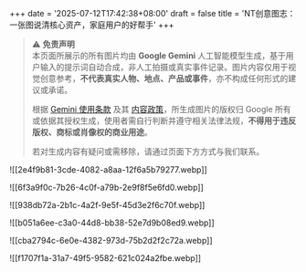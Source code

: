 +++
date = '2025-07-12T17:42:38+08:00'
draft = false
title = 'NT创意图志：一张图说清核心资产，家庭用户的好帮手'
+++

> ⚠️ **免责声明**  
> 本页面所展示的所有图片均由 **Google Gemini** 人工智能模型生成，基于用户输入的提示词自动合成，非人工拍摄或真实事件记录。图片内容仅用于视觉创意参考，**不代表真实人物、地点、产品或事件**，亦不构成任何形式的建议或承诺。  
>  
> 根据 [Gemini 使用条款](https://ai.google/disclaimers/gemini/) 及其 [内容政策](https://support.google.com/gemini/answer/13881882)，所生成图片的版权归 Google 所有或依据其授权生成，使用者需自行判断并遵守相关法律法规，**不得用于违反版权、商标或肖像权的商业用途**。  
>  
> 若对生成内容有疑问或需移除，请通过页面下方方式与我们联系。

![[2e4f9b81-3cde-4082-a8aa-12f6a5b79277.webp]]

![[6f3a9f0c-7b26-4c0f-a79b-2e9f8f5e6fd0.webp]]

![[938db72a-2b1c-4a2f-9e5f-45d3e2f6c70f.webp]]

![[b051a6ee-c3a0-44d8-bb38-52e7d9b08ed9.webp]]

![[cba2794c-6e0e-4382-973d-75b2d2f2c72a.webp]]

![[f1707f1a-31a7-49f5-9582-621c024a2fbe.webp]]